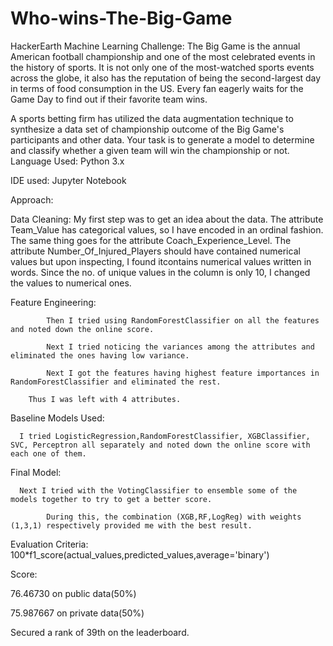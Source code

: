 # Who-wins-The-Big-Game
HackerEarth Machine Learning Challenge: The Big Game is the annual American football championship and one of the most celebrated events in the history of sports. It is not only one of the most-watched sports events across the globe, it also has the reputation of being the second-largest day in terms of food consumption in the US. Every fan eagerly waits for the Game Day to find out if their favorite team wins.

A sports betting firm has utilized the data augmentation technique to synthesize a data set of championship outcome of the Big Game's participants and other data. Your task is to generate a model to determine and classify whether a given team will win the championship or not.
Language Used: Python 3.x

IDE used: Jupyter Notebook 

Approach:

Data Cleaning: My first step was to get an idea about the data. 
The attribute Team_Value has categorical values, so I have encoded in an ordinal fashion. The same thing goes for the attribute Coach_Experience_Level.
The attribute Number_Of_Injured_Players should have contained numerical values but upon inspecting, I found itcontains numerical values written in words. 
Since the no. of unique values in the column is only 10, I changed the values to numerical ones.

Feature Engineering:

			Then I tried using RandomForestClassifier on all the features and noted down the online score.
      
			Next I tried noticing the variances among the attributes and eliminated the ones having low variance.
      
			Next I got the features having highest feature importances in RandomForestClassifier and eliminated the rest.
      
	    Thus I was left with 4 attributes.
      
Baseline Models Used:
			
      I tried LogisticRegression,RandomForestClassifier, XGBClassifier, SVC, Perceptron all separately and noted down the online score with each one of them.
Final Model:
			
      Next I tried with the VotingClassifier to ensemble some of the models together to try to get a better score.
      
			During this, the combination (XGB,RF,LogReg) with weights (1,3,1) respectively provided me with the best result.  
      
Evaluation Criteria:    
100*f1_score(actual_values,predicted_values,average='binary')

Score:

76.46730 on public data(50%)

75.987667 on private data(50%)

Secured a rank of 39th on the leaderboard.

